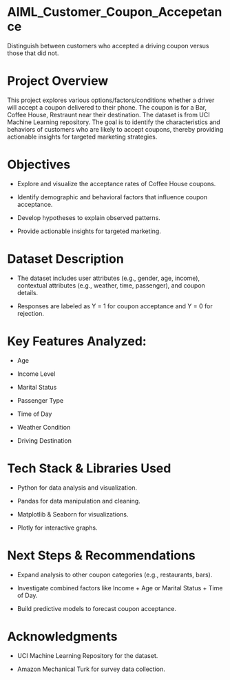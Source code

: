 # AIML_Customer_Coupon_Accepetance
Distinguish between customers who accepted a driving coupon versus those that did not.

# Project Overview
This project explores various options/factors/conditions whether a driver will accept a coupon delivered to their phone. The coupon is for a Bar, Coffee House, Restraunt near their destination. The dataset is from UCI Machine Learning repository. The goal is to identify the characteristics and behaviors of customers who are likely to accept coupons, thereby providing actionable insights for targeted marketing strategies.

# Objectives

* Explore and visualize the acceptance rates of Coffee House coupons.

* Identify demographic and behavioral factors that influence coupon acceptance.

* Develop hypotheses to explain observed patterns.

* Provide actionable insights for targeted marketing.

# Dataset Description

* The dataset includes user attributes (e.g., gender, age, income), contextual attributes (e.g., weather, time, passenger), and coupon details.

* Responses are labeled as Y = 1 for coupon acceptance and Y = 0 for rejection.

# Key Features Analyzed:

* Age

* Income Level

* Marital Status

* Passenger Type

* Time of Day

* Weather Condition

* Driving Destination

# Tech Stack & Libraries Used

* Python for data analysis and visualization.

* Pandas for data manipulation and cleaning.

* Matplotlib & Seaborn for visualizations.

* Plotly for interactive graphs.

# Next Steps & Recommendations

* Expand analysis to other coupon categories (e.g., restaurants, bars).

* Investigate combined factors like Income + Age or Marital Status + Time of Day.

* Build predictive models to forecast coupon acceptance.

# Acknowledgments

* UCI Machine Learning Repository for the dataset.

* Amazon Mechanical Turk for survey data collection.




